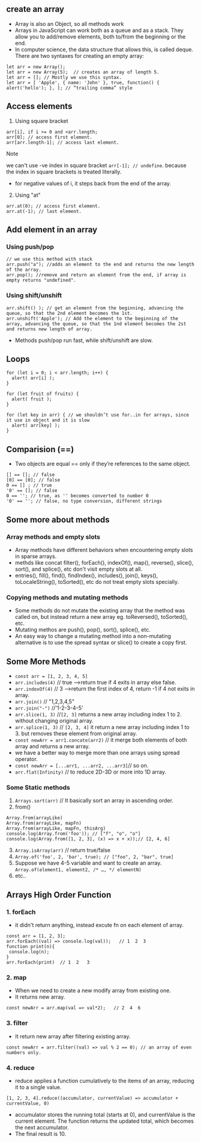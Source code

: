 ## create an array
+ Array is also an Object, so all methods work 
+ Arrays in JavaScript can work both as a queue and as a stack. They allow you to add/remove elements, both to/from the beginning or the end.
+ In computer science, the data structure that allows this, is called deque.
There are two syntaxes for creating an empty array:
```
let arr = new Array();
let arr = new Array(5);  // creates an array of length 5.
let arr = []; // Mostly we use this syntax.
let arr = [ 'Apple', { name: 'John' }, true, function() { alert('hello'); }, ]; // “trailing comma” style
```
## Access elements
1. Using square bracket
```
arr[i], if i >= 0 and <arr.length;
arr[0]; // access first element.
arr[arr.length-1]; // access last element.
```
> [!Note]
>  we can't use -ve index in square bracket `arr[-1]; // undefine`. because the index in square brackets is treated literally.
+ for negative values of i, it steps back from the end of the array.
2. Using "at"
```
arr.at(0); // access first element.
arr.at(-1); // last element.
```

## Add element in an array
 ### Using push/pop
```
// we use this method with stack
arr.push("a"); //adds an element to the end and returns the new length of the array.
arr.pop(); //remove and return an element from the end, if array is empty returns "undefined".
```
### Using shift/unshift
```
arr.shift() ); // get an element from the beginning, advancing the queue, so that the 2nd element becomes the 1st.
arr.unshift('Apple'); // Add the element to the beginning of the array, advancing the queue, so that the 1nd element becomes the 2st and returns new length of array.

```
+ Methods push/pop run fast, while shift/unshift are slow.
## Loops
```
for (let i = 0; i < arr.length; i++) {
  alert( arr[i] );
}

for (let fruit of fruits) {
  alert( fruit );
}

for (let key in arr) { // we shouldn’t use for..in for arrays, since it use in object and it is slow
  alert( arr[key] ); 
}
```
## Comparision (==)
+ Two objects are equal == only if they’re references to the same object.
```
[] == []; // false
[0] == [0]; // false
0 == [] ; // true
'0' == []; // false
0 == ''; // true, as '' becomes converted to number 0
'0' == ''; // false, no type conversion, different strings
```
## Some more about methods

### Array methods and empty slots
+ Array methods have different behaviors when encountering empty slots in sparse arrays.
+ methds like concat filter(), forEach(), indexOf(), map(), reverse(), slice(), sort(), and splice(), etc don't visit empty slots at all.
+ entries(), fill(), find(), findIndex(), includes(), join(), keys(), toLocaleString(), toSorted(), etc do not treat empty slots specially.
  
### Copying methods and mutating methods
 + Some methods do not mutate the existing array that the method was called on, but instead return a new array eg. toReversed(), toSorted(), etc.
 + Mutating methos are push(), pop(), sort(), splice(), etc.
 + An easy way to change a mutating method into a non-mutating alternative is to use the spread syntax or slice() to create a copy first.

## Some More Methods
+ `const arr = [1, 2, 3, 4, 5]`
+ `arr.includes(4)` // true  -->return true if 4 exits in array else false.
+ `arr.indexOf(4)` // 3  -->return the first index of 4, return -1 if 4 not exits in array.
+ `arr.join()` // "1,2,3,4,5"
+ `arr.join("-")` //'1-2-3-4-5'
+ `arr.slice(1, 3)` //`[2, 3]` returns a new array including index 1 to 2. without changing original array.
+ `arr.splice(1, 3)` // `[2, 3, 4]` it return a new array including index 1 to 3. but removes these element from original array.
+ `const newArr = arr1.concate(arr2)` // it merge both elements of both array and returns a new array.
+  we have a better way to merge more than one arrays using spread operator.
+  `const newArr = [...arr1, ...arr2, ...arr3]`// so on.
+ `arr.flat(Infinity)` // to reduce 2D-3D or more into 1D array.

### Some Static methods
1. `Arrays.sort(arr)` // It basically sort an array in ascending order.
2. from()
```
Array.from(arrayLike)
Array.from(arrayLike, mapFn)
Array.from(arrayLike, mapFn, thisArg)
console.log(Array.from('foo')); // ["f", "o", "o"]
console.log(Array.from([1, 2, 3], (x) => x + x));// [2, 4, 6]
```
3. `Array.isArray(arr)` // return true/false
4. `Array.of('foo', 2, 'bar', true); // ["foo", 2, "bar", true]`
5. Suppose we have 4-5 variable and want to create an array. `Array.of(element1, element2, /* …, */ elementN)`
6. etc..

## Arrays High Order Function
### 1. forEach
+ it didn't return anything, instead excute fn on each element of array.
```
const arr = [1, 2, 3];
arr.forEach((val) => console.log(val));   // 1  2  3
function print(n){
 console.log(n);
}
arr.forEach(print)  // 1  2   3
```
### 2. map
+ When we need to create a new modify array from existing one.
+ It returns new array.
```
const newArr = arr.map(val => val*2);   // 2  4  6
```
### 3. filter
+ It return new array after filtering existing array.
```
const newArr = arr.filter((val) => val % 2 == 0); // an array of even numbers only.
```
### 4. reduce
+ reduce applies a function cumulatively to the items of an array, reducing it to a single value.
```
[1, 2, 3, 4].reduce((accumulator, currentValue) => accumulator + currentValue, 0)
```
+ accumulator stores the running total (starts at 0), and currentValue is the current element.  The function returns the updated total, which becomes the next accumulator.
+ The final result is 10.










